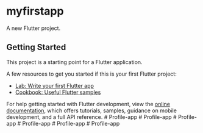 # myfirstapp

A new Flutter project.

## Getting Started

This project is a starting point for a Flutter application.

A few resources to get you started if this is your first Flutter project:

- [Lab: Write your first Flutter app](https://docs.flutter.dev/get-started/codelab)
- [Cookbook: Useful Flutter samples](https://docs.flutter.dev/cookbook)

For help getting started with Flutter development, view the
[online documentation](https://docs.flutter.dev/), which offers tutorials,
samples, guidance on mobile development, and a full API reference.
#   P r o f i l e - a p p  
 #   P r o f i l e - a p p  
 # Profile-app
#   P r o f i l e - a p p  
 #   P r o f i l e - a p p  
 #   P r o f i l e - a p p  
 